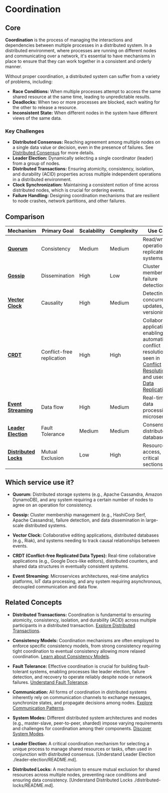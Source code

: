 # Coordination

## Core

**Coordination** is the process of managing the interactions and dependencies between multiple processes in a distributed system. In a distributed environment, where processes are running on different nodes and communicating over a network, it's essential to have mechanisms in place to ensure that they can work together in a consistent and orderly manner.

Without proper coordination, a distributed system can suffer from a variety of problems, including:
- **Race Conditions:** When multiple processes attempt to access the same shared resource at the same time, leading to unpredictable results.
- **Deadlocks:** When two or more processes are blocked, each waiting for the other to release a resource.
- **Inconsistent State:** When different nodes in the system have different views of the same data.

### Key Challenges

-   **Distributed Consensus:** Reaching agreement among multiple nodes on a single data value or decision, even in the presence of failures. See [Distributed Consensus](../distributed-consensus/README.md) for more details.
-   **Leader Election:** Dynamically selecting a single coordinator (leader) from a group of nodes.
-   **Distributed Transactions:** Ensuring atomicity, consistency, isolation, and durability (ACID) properties across multiple independent operations in a distributed environment.
-   **Clock Synchronization:** Maintaining a consistent notion of time across distributed nodes, which is crucial for ordering events.
-   **Failure Handling:** Designing coordination mechanisms that are resilient to node crashes, network partitions, and other failures.


## Comparison

| Mechanism | Primary Goal | Scalability | Complexity | Use Case |
|---|---|---|---|---|
| **[Quorum](./quorum)** | Consistency | Medium | Medium | Read/write operations in replicated systems |
| **[Gossip](./gossip)** | Dissemination | High | Low | Cluster membership, failure detection |
| **[Vector Clock](../conflict-resolution/vector-clocks)** | Causality | High | Medium | Detecting concurrent updates, versioning |
| **[CRDT](../conflict-resolution/crdts)** | Conflict-free replication | High | High | Collaborative applications, enabling automatic conflict resolution as seen in [Conflict Resolution](../conflict-resolution/README.md) and used in [Data Replication](../data-replication/README.md) |
| **[Event Streaming](./event-streaming)** | Data flow | High | Medium | Real-time data processing, microservices |
| **[Leader Election](./leader-election)** | Fault Tolerance | Medium | Medium | Consensus, distributed databases |
| **[Distributed Locks](./distributed-locks)** | Mutual Exclusion | Low | High | Resource access, critical sections |

## Which service use it?



-   **Quorum:** Distributed storage systems (e.g., Apache Cassandra, Amazon DynamoDB), and any system requiring a certain number of nodes to agree on an operation for consistency.

-   **Gossip:** Cluster membership management (e.g., HashiCorp Serf, Apache Cassandra), failure detection, and data dissemination in large-scale distributed systems.

-   **Vector Clock:** Collaborative editing applications, distributed databases (e.g., Riak), and systems needing to track causal relationships between events.

-   **CRDT (Conflict-free Replicated Data Types):** Real-time collaborative applications (e.g., Google Docs-like editors), distributed counters, and shared data structures in eventually consistent systems.

-   **Event Streaming:** Microservices architectures, real-time analytics platforms, IoT data processing, and any system requiring asynchronous, decoupled communication and data flow.



## Related Concepts



-   **Distributed Transactions:** Coordination is fundamental to ensuring atomicity, consistency, isolation, and durability (ACID) across multiple participants in a distributed transaction. [Explore Distributed Transactions](../distributed-transactions/README.md).



-   **Consistency Models:** Coordination mechanisms are often employed to enforce specific consistency models, from strong consistency requiring tight coordination to eventual consistency allowing more relaxed coordination. [Learn about Consistency Models](../consistency-models/README.md).



-   **Fault Tolerance:** Effective coordination is crucial for building fault-tolerant systems, enabling processes like leader election, failure detection, and recovery to operate reliably despite node or network failures. [Understand Fault Tolerance](../fault-tolerance/README.md).



-   **Communication:** All forms of coordination in distributed systems inherently rely on communication channels to exchange messages, synchronize states, and propagate decisions among nodes. [Explore Communication Patterns](../communication/README.md).



-   **System Modes:** Different distributed system architectures and modes (e.g., master-slave, peer-to-peer, sharded) impose varying requirements and challenges for coordination among their components. [Discover System Modes](../system-mode/README.md).

-   **Leader Election:** A critical coordination mechanism for selecting a unique process to manage shared resources or tasks, often used in conjunction with distributed consensus. [Understand Leader Election ./leader-election/README.md].

-   **Distributed Locks:** A mechanism to ensure mutual exclusion for shared resources across multiple nodes, preventing race conditions and ensuring data consistency. [Understand Distributed Locks ./distributed-locks/README.md].

